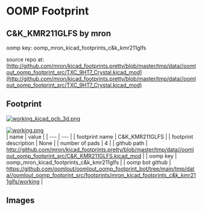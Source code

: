 # OOMP Footprint  
## C&K_KMR211GLFS  by mron  
  
oomp key: oomp_mron_kicad_footprints_c&k_kmr211glfs  
  
source repo at: [http://github.com/mron/kicad_footprints.pretty/blob/master/tmp/data//oomlout_oomp_footprint_src/TXC_9HT7_Crystal.kicad_mod](http://github.com/mron/kicad_footprints.pretty/blob/master/tmp/data//oomlout_oomp_footprint_src/TXC_9HT7_Crystal.kicad_mod)  
## Footprint  
  
[![working_kicad_pcb_3d.png](working_kicad_pcb_3d_600.png)](working_kicad_pcb_3d.png)  
  
[![working.png](working_600.png)](working.png)  
| name | value | 
| --- | --- | 
| footprint name | C&K_KMR211GLFS | 
| footprint description | None | 
| number of pads | 4 | 
| github path | http://github.com/mron/kicad_footprints.pretty/blob/master/tmp/data//oomlout_oomp_footprint_src/C&K_KMR211GLFS.kicad_mod | 
| oomp key | oomp_mron_kicad_footprints_c&k_kmr211glfs | 
| oomp bot github | https://github.com/oomlout/oomlout_oomp_footprint_bot/tree/main/tmp/data//oomlout_oomp_footprint_src/footprints/mron_kicad_footprints_c&k_kmr211glfs/working | 
## Images  
